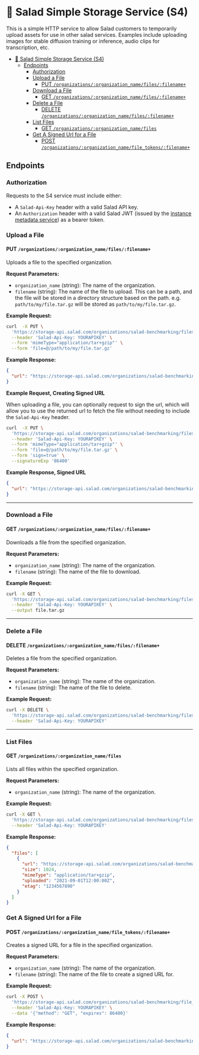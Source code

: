 # 🥗 Salad Simple Storage Service (S4)

This is a simple HTTP service to allow Salad customers to temporarily upload assets for use in other salad services. Examples include uploading images for stable diffusion training or inference, audio clips for transcription, etc.

- [🥗 Salad Simple Storage Service (S4)](#-salad-simple-storage-service-s4)
  - [Endpoints](#endpoints)
    - [Authorization](#authorization)
    - [Upload a File](#upload-a-file)
      - [PUT `/organizations/:organization_name/files/:filename+`](#put-organizationsorganization_namefilesfilename)
    - [Download a File](#download-a-file)
      - [GET `/organizations/:organization_name/files/:filename+`](#get-organizationsorganization_namefilesfilename)
    - [Delete a File](#delete-a-file)
      - [DELETE `/organizations/:organization_name/files/:filename+`](#delete-organizationsorganization_namefilesfilename)
    - [List Files](#list-files)
      - [GET `/organizations/:organization_name/files`](#get-organizationsorganization_namefiles)
    - [Get A Signed Url for a File](#get-a-signed-url-for-a-file)
      - [POST `/organizations/:organization_name/file_tokens/:filename+`](#post-organizationsorganization_namefile_tokensfilename)


## Endpoints

### Authorization

Requests to the S4 service must include either:
- A `Salad-Api-Key` header with a valid Salad API key.
- An `Authorization` header with a valid Salad JWT (issued by the [instance metadata service](https://github.com/SaladTechnologies/saladcloud-job-queue-worker-sdk/blob/main/docs/retrieving_token.md)) as a bearer token.

### Upload a File

#### PUT `/organizations/:organization_name/files/:filename+`

Uploads a file to the specified organization.

**Request Parameters:**
- `organization_name` (string): The name of the organization.
- `filename` (string): The name of the file to upload. This can be a path, and the file will be stored in a directory structure based on the path. e.g. `path/to/my/file.tar.gz` will be stored as `path/to/my/file.tar.gz`.

**Example Request:**
```bash
curl  -X PUT \
  'https://storage-api.salad.com/organizations/salad-benchmarking/files/path/to/my/file.tar.gz' \
  --header 'Salad-Api-Key: YOURAPIKEY' \
  --form 'mimeType="application/tar+gzip"' \
  --form 'file=@/path/to/my/file.tar.gz'
```

**Example Response:**
```json
{
  "url": "https://storage-api.salad.com/organizations/salad-benchmarking/files/path/to/my/file.tar.gz"
}
```

**Example Request, Creating Signed URL**

When uploading a file, you can optionally request to sign the url, which will allow you to use the returned url to fetch the file without needing to include the `Salad-Api-Key` header.

```bash
curl  -X PUT \
  'https://storage-api.salad.com/organizations/salad-benchmarking/files/path/to/my/file.tar.gz' \
  --header 'Salad-Api-Key: YOURAPIKEY' \
  --form 'mimeType="application/tar+gzip"' \
  --form 'file=@/path/to/my/file.tar.gz' \
  --form 'sign=true' \
  --signatureExp '86400'
```

**Example Response, Signed URL**
```json
{
  "url": "https://storage-api.salad.com/organizations/salad-benchmarking/files/path/to/my/file.tar.gz?token=8eb6de1b-b313-4169-8411-39860ebc73ab",
}
```


---

### Download a File

#### GET `/organizations/:organization_name/files/:filename+`

Downloads a file from the specified organization.

**Request Parameters:**
- `organization_name` (string): The name of the organization.
- `filename` (string): The name of the file to download.


**Example Request:**
```bash
curl -X GET \
  'https://storage-api.salad.com/organizations/salad-benchmarking/files/path/to/my/file.tar.gz' \
  --header 'Salad-Api-Key: YOURAPIKEY' \
  --output file.tar.gz
```

---

### Delete a File

#### DELETE `/organizations/:organization_name/files/:filename+`

Deletes a file from the specified organization.

**Request Parameters:**
- `organization_name` (string): The name of the organization.
- `filename` (string): The name of the file to delete.

**Example Request:**
```bash
curl -X DELETE \
  'https://storage-api.salad.com/organizations/salad-benchmarking/files/path/to/my/file.tar.gz' \
  --header 'Salad-Api-Key: YOURAPIKEY'
```

---

### List Files

#### GET `/organizations/:organization_name/files`

Lists all files within the specified organization.

**Request Parameters:**
- `organization_name` (string): The name of the organization.


**Example Request:**
```bash
curl -X GET \
  'https://storage-api.salad.com/organizations/salad-benchmarking/files' \
  --header 'Salad-Api-Key: YOURAPIKEY'
```

**Example Response:**
```json
{
  "files": [
    {
      "url": "https://storage-api.salad.com/organizations/salad-benchmarking/files/path/to/my/file.tar.gz",
      "size": 1024,
      "mimeType": "application/tar+gzip",
      "uploaded": "2021-09-01T12:00:00Z",
      "etag": "1234567890"
    }
  ]
}
```

### Get A Signed Url for a File

#### POST `/organizations/:organization_name/file_tokens/:filename+`

Creates a signed URL for a file in the specified organization.

**Request Parameters:**
- `organization_name` (string): The name of the organization.
- `filename` (string): The name of the file to create a signed URL for.

**Example Request:**
```bash
curl -X POST \
  'https://storage-api.salad.com/organizations/salad-benchmarking/file_tokens/path/to/my/file.tar.gz' \
  --header 'Salad-Api-Key: YOURAPIKEY' \
  --data '{"method": "GET", "expires": 86400}'
```

**Example Response:**
```json
{
  "url": "https://storage-api.salad.com/organizations/salad-benchmarking/files/path/to/my/file.tar.gz?token=974360ea-63f7-4db3-9692-72ca5dbae615"
}
```